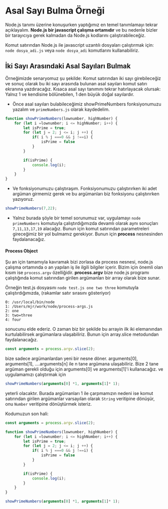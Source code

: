Asal Sayı Bulma Örneği
======

Node.js tanımı üzerine konuşurken yaptığımız en temel tanımlamayı tekrar açıklayalım. **Node.js bir javascript çalışma ortamıdır** ve bu nedenle bizler bir tarayıcıya gerek 
kalmadan da Node.js kodlarını çalıştırabileceğiz.

Komut satırından Node.js ile javascript uzantılı dosyaları çalıştırmak için: `node dosya_adi.js` veya `node dosya_adi` komutlarını kullanabiliriz.

## İki Sayı Arasındaki Asal Sayıları Bulmak

Örneğimizde senaryomuz şu şekilde: Komut satırından iki sayı girebileceğiz ve sonuç olarak bu iki sayı arasında bulunan asal sayıları komut satırı ekranına yazdıracağız. Kısaca 
asal sayı tanımını tekrar hatırlayacak olursak: Yalnız 1 ve kendisine bölünebilen, 1 den büyük doğal sayılardır.

- Önce asal sayıları bulabileceğimiz showPrimeNumbers fonksiyonumuzu yazalım ve `primeNumbers.js` olarak kaydedelim. 
```javascript
function showPrimeNumbers(lownumber, highNumber) {
    for (let i =lownumber; i <= highNumber; i++) {
        let isPrime = true;
        for (let j = 2; j <= i; j ++) {
            if( i % j ===0 && j !==i) {
                isPrime = false
            }
        }

        if(isPrime) {
            console.log(i);
        }
    }
}
```
- Ve fonksiyonumuzu çalıştıraşım. Fonksiyonumuzu çalıştırırken iki adet argüman girmemiz gerek ve bu argümanları biz fonksiyonu çalıştırırken yazıyoruz.
```javascript
showPrimeNumbers(7,22);
```
- Yalnız burada şöyle bir temel sorunumuz var, uygulamayı `node primeNumbers` komutuyla çalıştırdığımızda devamlı olarak aynı sonuçları `7,11,13,17,19` alacağız.
Bunun için komut satırından parametreleri gireceğimiz bir yol bulmamız gerekiyor. Bunun için **process** nesnesinden faydalanacağız.

#### Process Object
Şu an için tamamıyla kavramak bizi zorlasa da process nesnesi, node.js çalışma ortamında o an yapılan iş ile ilgili bilgiler içerir. Bizim için önemli olan kısım ise 
`process.argv` özelliğidir. **process.argv** bize node.js programı çalıştığında komut satırından girilen argümanları bir array olarak bize sunar.

Örneğin test.js dosyasını `node test.js one two three` komutuyla çalıştırdığımızda, (rakamlar satır sırasını gösteriyor)
```
0: /usr/local/bin/node
1: /Users/mjr/work/node/process-args.js
2: one
3: two=three
4: four
```
sonucunu elde ederiz. O zaman biz bir şekilde bu arrayin ilk iki elemanından kurtulabilirsek argümanlara ulaşabiliriz. Bunun için array.slice metodundan faydalanacağız. 
```javascript
const arguments = process.argv.slice(2);
```
bize sadece argümanlardan yeni bir nesne döner. arguments[0], arguments[1], ....arguments[n] ile n tane argümana ulaşabiliriz. Bize 2 tane argüman gerekli olduğu için 
arguments[0] ve arguments[1]'i kullanacağız. ve uygulamamızı çalıştırmak için 
```javascript
showPrimeNumbers(arguments[0] *1, arguments[1]* 1);
```

yeterli olacaktır. Burada argümanları 1 ile çarpmamızın nedeni ise komut satırından girilen argümanlar varsayılan olarak `String` veritipine dönüşür, onu `Number`
veritipine dönüştürmek isteriz.

Kodumuzun son hali:
```javascript
const arguments = process.argv.slice(2);

function showPrimeNumbers(lownumber, highNumber) {
    for (let i =lownumber; i <= highNumber; i++) {
        let isPrime = true;
        for (let j = 2; j <= i; j ++) {
            if( i % j ===0 && j !==i) {
                isPrime = false
            }
        }

        if(isPrime) {
            console.log(i);
        }
    }
}

showPrimeNumbers(arguments[0] *1, arguments[1]* 1);
```
